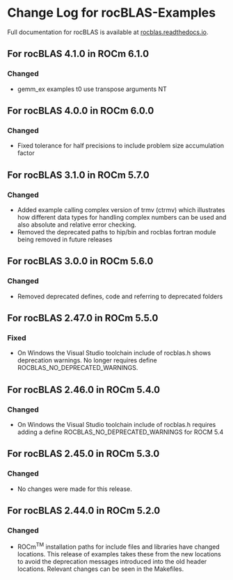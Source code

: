 # Change Log for rocBLAS-Examples

Full documentation for rocBLAS is available at [rocblas.readthedocs.io](https://rocblas.readthedocs.io/en/latest/).

## For rocBLAS 4.1.0 in ROCm 6.1.0

### Changed
- gemm_ex examples t0 use transpose arguments NT

## For rocBLAS 4.0.0 in ROCm 6.0.0

### Changed
- Fixed tolerance for half precisions to include problem size accumulation factor

## For rocBLAS 3.1.0 in ROCm 5.7.0

### Changed
- Added example calling complex version of trmv (ctrmv) which illustrates how different data types for handling complex numbers can be used and also absolute and relative error checking.
- Removed the deprecated paths to hip/bin and rocblas fortran module being removed in future releases

## For rocBLAS 3.0.0 in ROCm 5.6.0

### Changed
- Removed deprecated defines, code and referring to deprecated folders

## For rocBLAS 2.47.0 in ROCm 5.5.0

### Fixed
- On Windows the Visual Studio toolchain include of rocblas.h shows deprecation warnings. No longer requires define ROCBLAS_NO_DEPRECATED_WARNINGS.

## For rocBLAS 2.46.0 in ROCm 5.4.0

### Changed
- On Windows the Visual Studio toolchain include of rocblas.h requires adding a define ROCBLAS_NO_DEPRECATED_WARNINGS for ROCM 5.4

## For rocBLAS 2.45.0 in ROCm 5.3.0

### Changed
- No changes were made for this release.

## For rocBLAS 2.44.0 in ROCm 5.2.0

### Changed
- ROCm<sup>TM</sup> installation paths for include files and libraries have changed locations.  This release of examples takes these from the new locations to avoid the deprecation messages introduced into the old header locations.  Relevant changes can be seen in the Makefiles.


